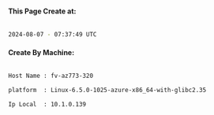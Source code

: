 
   
#### This Page Create at:

```bash

2024-08-07 - 07:37:49 UTC

```

#### Create By Machine:

```bash

Host Name : fv-az773-320

platform  : Linux-6.5.0-1025-azure-x86_64-with-glibc2.35

Ip Local  : 10.1.0.139

```


